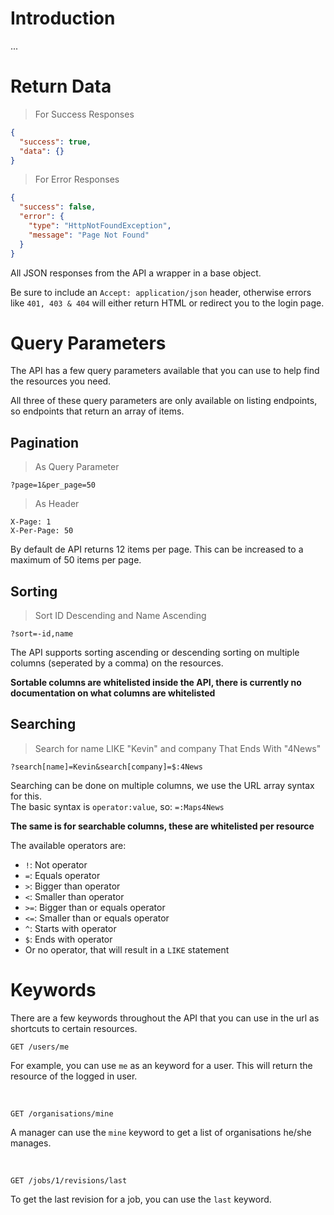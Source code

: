 # Introduction

...


# Return Data

> For Success Responses

```json
{
  "success": true,
  "data": {}
}
```

> For Error Responses

```json
{
  "success": false,
  "error": {
    "type": "HttpNotFoundException",
    "message": "Page Not Found"
  }
}
```

All JSON responses from the API a wrapper in a base object.

Be sure to include an `Accept: application/json` header, otherwise errors like `401, 403 & 404` will either return HTML or redirect you to the login page.


# Query Parameters

The API has a few query parameters available that you can use to help find the resources you need.

All three of these query parameters are only available on listing endpoints, so endpoints that return an array of items.

## Pagination

> As Query Parameter

```
?page=1&per_page=50
```

> As Header

```
X-Page: 1
X-Per-Page: 50
```

By default de API returns 12 items per page. This can be increased to a maximum of 50 items per page.

## Sorting

> Sort ID Descending and Name Ascending

```
?sort=-id,name
```

The API supports sorting ascending or descending sorting on multiple columns (seperated by a comma) on the resources.

**Sortable columns are whitelisted inside the API, there is currently no documentation on what columns are whitelisted**

## Searching

> Search for name LIKE "Kevin" and company That Ends With "4News"

```
?search[name]=Kevin&search[company]=$:4News
```

Searching can be done on multiple columns, we use the URL array syntax for this.  
The basic syntax is `operator:value`, so: `=:Maps4News`

**The same is for searchable columns, these are whitelisted per resource**

The available operators are:

 - `!`: Not operator
 - `=`: Equals operator
 - `>`: Bigger than operator
 - `<`: Smaller than operator
 - `>=`: Bigger than or equals operator
 - `<=`: Smaller than or equals operator
 - `^`: Starts with operator
 - `$`: Ends with operator
 - Or no operator, that will result in a `LIKE` statement

# Keywords

There are a few keywords throughout the API that you can use in the url as shortcuts to certain resources.

```
GET /users/me
```

For example, you can use `me` as an keyword for a user. This will return the resource of the logged in user.

<br/>

```
GET /organisations/mine
```

A manager can use the `mine` keyword to get a list of organisations he/she manages.

<br/>

```
GET /jobs/1/revisions/last
```

To get the last revision for a job, you can use the `last` keyword.
